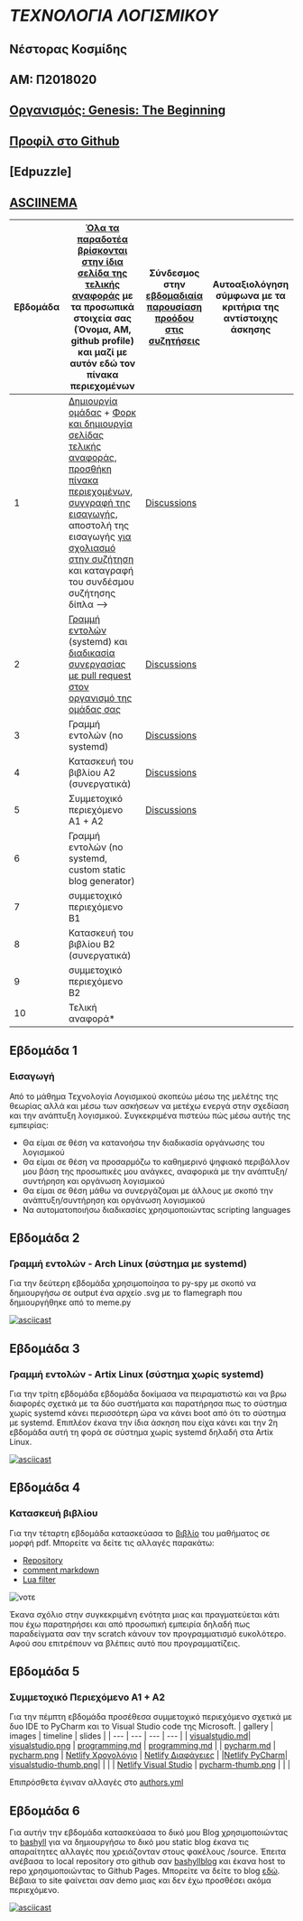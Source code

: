 # ***ΤΕΧΝΟΛΟΓΙΑ ΛΟΓΙΣΜΙΚΟΥ***

## Νέστορας Κοσμίδης
## ΑΜ: Π2018020  
## [Οργανισμός: Genesis: The Beginning](https://github.com/Genesis-The-Beginning)
## [Προφίλ στο Github](https://github.com/NestorasKosmidis)
## [Edpuzzle]
## [ASCIINEMA]()

| Εβδομάδα | [Όλα τα παραδοτέα βρίσκονται στην ίδια σελίδα της τελικής αναφοράς](https://epidrome.github.io/teaching/deliverables/) με τα προσωπικά στοιχεία σας (Όνομα, ΑΜ, github profile) και μαζί με αυτόν εδώ τον πίνακα περιεχομένων | Σύνδεσμος στην [εβδομαδιαία παρουσίαση προόδου στις συζητήσεις](https://github.com/courses-ionio/help/discussions/categories/show-and-tell) | Αυτοαξιολόγηση σύμφωνα με τα κριτήρια της αντίστοιχης άσκησης |
| --- | --- | --- | --- |
| 1 | [Δημιουργία ομάδας](https://epidrome.github.io/teaching/team/) + [Φορκ και δημιουργία σελίδας τελικής αναφοράς](https://epidrome.github.io/teaching/guide/), [προσθήκη πίνακα περιεχομένων](https://raw.githubusercontent.com/courses-ionio/sw/master/README.md), [συγγραφή της εισαγωγής](https://epidrome.github.io/teaching/intro/), αποστολή της εισαγωγής [για σχολιασμό στην συζήτηση](https://github.com/courses-ionio/sw/discussions/categories/show-and-tell) και καταγραφή του συνδέσμου συζήτησης δίπλα --> |[Discussions](https://github.com/courses-ionio/sw/discussions/1140) | |
| 2 | [Γραμμή εντολών](https://epidrome.github.io/teaching/cli) (systemd) και [διαδικασία συνεργασίας με pull request στον οργανισμό της ομάδας σας](https://epidrome.github.io/teaching/team) |[Discussions](https://github.com/courses-ionio/sw/discussions/1250) | |
| 3 | Γραμμή εντολών (no systemd) |[Discussions](https://github.com/courses-ionio/sw/discussions/1310) | |
| 4 | Κατασκευή του βιβλίου Α2 (συνεργατικά) | [Discussions](https://github.com/courses-ionio/sw/discussions/1355) | |
| 5 | Συμμετοχικό περιεχόμενο A1 + A2 |[Discussions](https://github.com/courses-ionio/sw/discussions/1399) | |
| 6 | Γραμμή εντολών (no systemd, custom static blog generator) | | |
| 7 | συμμετοχικό περιεχόμενο B1 | | |
| 8 | Κατασκευή του βιβλίου Β2 (συνεργατικά) | | |
| 9 | συμμετοχικό περιεχόμενο B2 | | |
| 10 | Τελική αναφορά* | | |


## Εβδομάδα 1
### Εισαγωγή
Από το μάθημα Τεχνολογία Λογισμικού σκοπεύω μέσω της μελέτης της θεωρίας αλλά και μέσω των ασκήσεων να μετέχω ενεργά στην σχεδίαση και την ανάπτυξη λογισμικού. Συγκεκριμένα πιστεύω πώς μέσω αυτής της εμπειρίας:
- Θα είμαι σε θέση να κατανοήσω την διαδικασία οργάνωσης του λογισμικού
- Θα είμαι σε θέση να προσαρμόζω το καθημερινό ψηφιακό περιβάλλον μου βάση της προσωπικές μου ανάγκες, αναφορικά με την ανάπτυξη/συντήρηση και οργάνωση λογισμικού
- Θα είμαι σε θέση μάθω να συνεργάζομαι με άλλους με σκοπό την ανάπτυξη/συντήρηση και οργάνωση λογισμικού
- Να αυτοματοποιήσω διαδικασίες χρησιμοποιώντας scripting languages



## Εβδομάδα 2
### Γραμμή εντολών - Arch Linux (σύστημα με systemd)


Για την δεύτερη εβδομάδα χρησιμοποίησα το py-spy με σκοπό να δημιουργήσω σε output ένα αρχείο .svg με το flamegraph που δημιουργήθηκε από το meme.py

[![asciicast](https://asciinema.org/a/kMRWhJYSmqpr1lWol7pcqD8AX.svg)](https://asciinema.org/a/kMRWhJYSmqpr1lWol7pcqD8AX)



## Εβδομάδα 3
### Γραμμή εντολών - Artix Linux (σύστημα χωρίς systemd)

Για την τρίτη εβδομάδα εβδομάδα δοκίμασα να πειραματιστώ και να βρω διαφορές σχετικά με τα δύο συστήματα και παρατήρησα πως το σύστημα χωρίς systemd κάνει περισσότερη ώρα να κάνει boot από ότι το σύστημα με systemd. Επιπλέον έκανα την ίδια άσκηση που είχα κάνει και την 2η εβδομάδα αυτή τη φορά σε σύστημα χωρίς systemd δηλαδή στα Artix Linux.

[![asciicast](https://asciinema.org/a/560859.svg)](https://asciinema.org/a/560859)

## Εβδομάδα 4
### Κατασκευή βιβλίου 

Για την τέταρτη εβδομάδα κατασκεύασα το [βιβλίο](https://github.com/NestorasKosmidis/kallipos/blob/master/book/booknestoras.pdf) του μαθήματος σε μορφή pdf. Μπορείτε να δείτε τις αλλαγές παρακάτω:

- [Repository](https://github.com/NestorasKosmidis/kallipos)
- [comment markdown](https://github.com/NestorasKosmidis/kallipos/blob/master/comment/comment.md)
- [Lua filter](https://github.com/NestorasKosmidis/kallipos/blob/master/comment.lua)

![νοτε](https://user-images.githubusercontent.com/56269327/222993053-be2a365d-70c8-4e02-92ca-59b10c39c344.png)

Έκανα σχόλιο στην συγκεκριμένη ενότητα μιας και πραγματεύεται κάτι που έχω παρατηρήσει και από προσωπική εμπειρία δηλαδή πως παραδείγματα σαν την scratch κάνουν τον προγραμματισμό ευκολότερο. Αφού σου επιτρέπουν να βλέπεις αυτό που προγραμματίζεις.

## Εβδομάδα 5
### Συμμετοχικό Περιεχόμενο Α1 + Α2
Για την πέμπτη εβδομάδα προσέθεσα συμμετοχικό περιεχόμενο σχετικά με δυο IDE το PyCharm και το Visual Studio code της Microsoft.
| gallery | images | timeline | slides | 
| --- | --- | --- | --- | 
| [visualstudio.md](https://github.com/NestorasKosmidis/_gallery/blob/b7e7909a3c11eb944257027ba3d3d773036d7a2f/visualstudio.md)| [visualstudio.png](https://github.com/NestorasKosmidis/images/blob/0552efc5c26630d0b8e7970b53935fb575f7a1f4/visualstudio.png) | [programming.md](https://github.com/NestorasKosmidis/site/blob/master/_timeline/programming.md) | [programming.md](https://github.com/NestorasKosmidis/site/blob/master/_slides/programming.md) |
| [pycharm.md](https://github.com/NestorasKosmidis/_gallery/blob/b7e7909a3c11eb944257027ba3d3d773036d7a2f/pycharm.md) | [pycharm.png](https://github.com/NestorasKosmidis/images/blob/0552efc5c26630d0b8e7970b53935fb575f7a1f4/pycharm.png) | [Netlify Χρονολόγιο](https://effervescent-snickerdoodle-648dcd.netlify.app/timeline/programming/) | [Netlify Διαφάνειες](https://effervescent-snickerdoodle-648dcd.netlify.app/slides/programming/) |
|[Netlify PyCharm](https://effervescent-snickerdoodle-648dcd.netlify.app/gallery/pycharm/)|  [visualstudio-thumb.png](https://github.com/NestorasKosmidis/images/blob/0552efc5c26630d0b8e7970b53935fb575f7a1f4/visualstudio-thumb.png)|    |        |
| [Netlify Visual Studio](https://effervescent-snickerdoodle-648dcd.netlify.app/gallery/visualstudio/)   |  [pycharm-thumb.png](https://github.com/NestorasKosmidis/images/blob/0552efc5c26630d0b8e7970b53935fb575f7a1f4/pycharm-thumb.png)      |    |     | 

Επιπρόσθετα έγιναν αλλαγές στο [authors.yml](https://github.com/NestorasKosmidis/site/blob/master/_data/authors.yml)

## Εβδομάδα 6
Για αυτήν την εβδομάδα κατασκεύασα το δικό μου Blog χρησιμοποιώντας το [bashyll](https://github.com/faithanalog/bashyll) για να δημιουργήσω το δικό μου static blog έκανα τις απαραίτητες αλλαγές που χρειάζονταν στους φακέλους /source. Έπειτα ανέβασα το local repository στο github σαν [bashyllblog](https://github.com/NestorasKosmidis/bashyllblog) και έκανα host το repo χρησιμοποιώντας το Github Pages. Μπορείτε να δείτε το blog [εδώ](https://nestoraskosmidis.github.io/bashyllblog/). Βέβαια το site φαίνεται σαν demo μιας και δεν έχω προσθέσει ακόμα περιεχόμενο.

[![asciicast](https://asciinema.org/a/HirSuq2wCmuQFJr35Vff1dI5k.svg)](https://asciinema.org/a/HirSuq2wCmuQFJr35Vff1dI5k)
